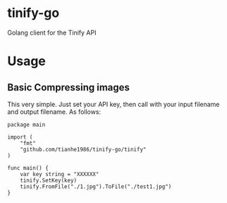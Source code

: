 # tinify-go
Golang client for the Tinify API

# Usage
## Basic Compressing images

This very simple. Just set your API key, then call with your input filename and output filename. As follows:
```
package main

import (
	"fmt"
	"github.com/tianhe1986/tinify-go/tinify"
)

func main() {
	var key string = "XXXXXX"
	tinify.SetKey(key)
	tinify.FromFile("./1.jpg").ToFile("./test1.jpg")
}
```